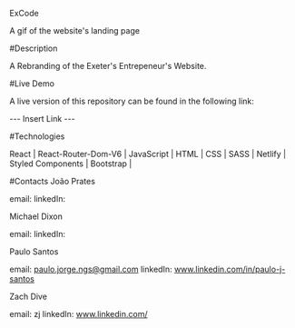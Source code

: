 ExCode

A gif of the website's landing page

#Description

A Rebranding of the Exeter's Entrepeneur's Website.

#Live Demo

A live version of this repository can be found in the following link:

--- Insert Link ---

#Technologies

React | React-Router-Dom-V6 | JavaScript | HTML | CSS | SASS | Netlify | Styled Components | Bootstrap |


#Contacts
João Prates

email:
linkedIn:

Michael Dixon

email:
linkedIn:


Paulo Santos

email: paulo.jorge.ngs@gmail.com
linkedIn: www.linkedin.com/in/paulo-j-santos

Zach Dive

email: zj
linkedIn: www.linkedin.com/
